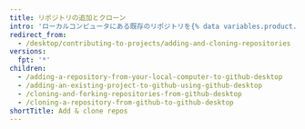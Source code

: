 ```yaml
---
title: リポジトリの追加とクローン
intro: 'ローカルコンピュータにある既存のリポジトリを{% data variables.product.prodname_desktop %}に追加したり、{% data variables.product.product_name %}のリポジトリをクローンしたりしてください。'
redirect_from:
  - /desktop/contributing-to-projects/adding-and-cloning-repositories
versions:
  fpt: '*'
children:
  - /adding-a-repository-from-your-local-computer-to-github-desktop
  - /adding-an-existing-project-to-github-using-github-desktop
  - /cloning-and-forking-repositories-from-github-desktop
  - /cloning-a-repository-from-github-to-github-desktop
shortTitle: Add & clone repos
---
```


